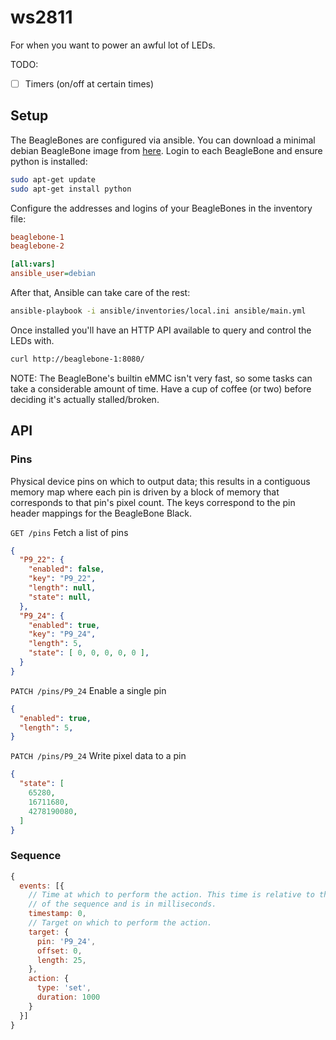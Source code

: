 # ws2811

For when you want to power an awful lot of LEDs.

TODO:
 * [ ] Timers (on/off at certain times)

## Setup

The BeagleBones are configured via ansible. You can download a minimal debian BeagleBone image from [here](http://elinux.org/Beagleboard:BeagleBoneBlack_Debian). Login to each BeagleBone and ensure python is installed:

```sh
sudo apt-get update
sudo apt-get install python
```

Configure the addresses and logins of your BeagleBones in the inventory file:

```ini
beaglebone-1
beaglebone-2

[all:vars]
ansible_user=debian
```

After that, Ansible can take care of the rest:

```sh
ansible-playbook -i ansible/inventories/local.ini ansible/main.yml
```

Once installed you'll have an HTTP API available to query and control the LEDs with.

```sh
curl http://beaglebone-1:8080/
```

NOTE: The BeagleBone's builtin eMMC isn't very fast, so some tasks can take a considerable amount of time. Have a cup of coffee (or two) before deciding it's actually stalled/broken.

## API

### Pins

Physical device pins on which to output data; this results in a contiguous memory map where each pin is driven by a block of memory that corresponds to that pin's pixel count. The keys correspond to the pin header mappings for the BeagleBone Black.

`GET /pins` Fetch a list of pins
```json
{
  "P9_22": {
    "enabled": false,
    "key": "P9_22",
    "length": null,
    "state": null,
  },
  "P9_24": {
    "enabled": true,
    "key": "P9_24",
    "length": 5,
    "state": [ 0, 0, 0, 0, 0 ],
  }
}
```

`PATCH /pins/P9_24` Enable a single pin
```json
{
  "enabled": true,
  "length": 5,
}
```

`PATCH /pins/P9_24` Write pixel data to a pin
```json
{
  "state": [
    65280,
    16711680,
    4278190080,
  ]
}
```

### Sequence

```js
{
  events: [{
    // Time at which to perform the action. This time is relative to the start
    // of the sequence and is in milliseconds.
    timestamp: 0,
    // Target on which to perform the action.
    target: {
      pin: 'P9_24',
      offset: 0,
      length: 25,
    },
    action: {
      type: 'set',
      duration: 1000
    }
  }]
}
```
